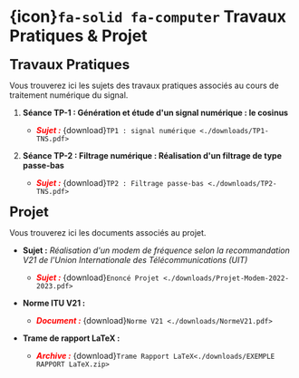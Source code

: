 # {icon}`fa-solid fa-computer` Travaux Pratiques & Projet



**<font size=5> Travaux Pratiques</font>**

Vous trouverez ici les sujets des travaux pratiques associés au cours de traitement numérique du signal.

1. **Séance TP-1 : Génération et étude d'un signal numérique : le cosinus** 


    - <span style="color:red"> ***Sujet :***</span> {download}`TP1 : signal numérique <./downloads/TP1-TNS.pdf>`

    
2. **Séance TP-2 : Filtrage numérique : Réalisation d'un filtrage de type passe-bas** 


    - <span style="color:red"> ***Sujet :***</span> {download}`TP2 : Filtrage passe-bas <./downloads/TP2-TNS.pdf>`

 
**<font size=5> Projet </font>**
 
 
Vous trouverez ici les documents associés au projet.

- **Sujet :** *Réalisation d'un modem de fréquence selon la recommandation V21 de l'Union Internationale des Télécommunications (UIT)*


    - <span style="color:red"> ***Sujet :***</span> {download}`Enoncé Projet <./downloads/Projet-Modem-2022-2023.pdf>`
    
  
- **Norme ITU V21 :** 


    - <span style="color:red"> ***Document :***</span> {download}`Norme V21 <./downloads/NormeV21.pdf>`
    
- **Trame de rapport LaTeX :** 


    - <span style="color:red"> ***Archive :***</span> {download}`Trame Rapport LaTeX<./downloads/EXEMPLE RAPPORT LaTeX.zip>`